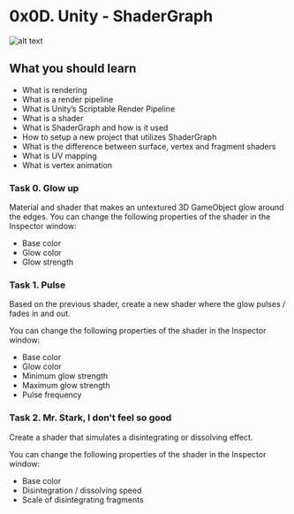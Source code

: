 # 0x0D. Unity - ShaderGraph

![alt text](https://realtimevfx.com/uploads/default/original/2X/f/f80c1a334908d00e091da7ba5af53e0acb3b0ac3.png)

## What you should learn

- What is rendering
- What is a render pipeline
- What is Unity’s Scriptable Render Pipeline
- What is a shader
- What is ShaderGraph and how is it used
- How to setup a new project that utilizes ShaderGraph
- What is the difference between surface, vertex and fragment shaders
- What is UV mapping
- What is vertex animation

### Task 0. Glow up
Material and shader that makes an untextured 3D GameObject glow around the edges.
You can change the following properties of the shader in the Inspector window:

- Base color
- Glow color
- Glow strength

### Task 1. Pulse
Based on the previous shader, create a new shader where the glow pulses / fades in and out.

You can change the following properties of the shader in the Inspector window:

- Base color
- Glow color
- Minimum glow strength
- Maximum glow strength
- Pulse frequency

### Task 2. Mr. Stark, I don't feel so good

Create a shader that simulates a disintegrating or dissolving effect.

You can change the following properties of the shader in the Inspector window:
- Base color
- Disintegration / dissolving speed
- Scale of disintegrating fragments
